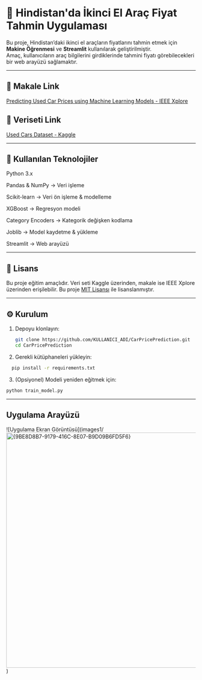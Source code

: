 # 🚗 Hindistan'da İkinci El Araç Fiyat Tahmin Uygulaması

Bu proje, Hindistan’daki ikinci el araçların fiyatlarını tahmin etmek için **Makine Öğrenmesi** ve **Streamlit** kullanılarak geliştirilmiştir.  
Amaç, kullanıcıların araç bilgilerini girdiklerinde tahmini fiyatı görebilecekleri bir web arayüzü sağlamaktır.

---

## 📖 Makale Link
[Predicting Used Car Prices using Machine Learning Models - IEEE Xplore](https://ieeexplore.ieee.org/document/11076357)

## 📂 Veriseti Link
[Used Cars Dataset - Kaggle](https://www.kaggle.com/datasets/sukritchatterjee/used-cars-dataset-cardekho)

---

## 🧰 Kullanılan Teknolojiler

Python 3.x

Pandas & NumPy → Veri işleme

Scikit-learn → Veri ön işleme & modelleme

XGBoost → Regresyon modeli

Category Encoders → Kategorik değişken kodlama

Joblib → Model kaydetme & yükleme

Streamlit → Web arayüzü


---

## 📜 Lisans

Bu proje eğitim amaçlıdır. Veri seti Kaggle üzerinden, makale ise IEEE Xplore üzerinden erişilebilir.
Bu proje [MIT Lisansı](./LICENSE) ile lisanslanmıştır.

---
## ⚙️ Kurulum

1. Depoyu klonlayın:
   ```bash
   git clone https://github.com/KULLANICI_ADI/CarPricePrediction.git
   cd CarPricePrediction
2. Gerekli kütüphaneleri yükleyin:

```bash
  pip install -r requirements.txt
```
3. (Opsiyonel) Modeli yeniden eğitmek için:

```bash
python train_model.py
```
---
## Uygulama Arayüzü

![Uygulama Ekran Görüntüsü](images1/<img width="1080" height="623" alt="{9BE8D8B7-9179-416C-8E07-B9D09B6FD5F6}" src="https://github.com/user-attachments/assets/f1503114-85bf-46ee-b584-18dec1047de2" />)

